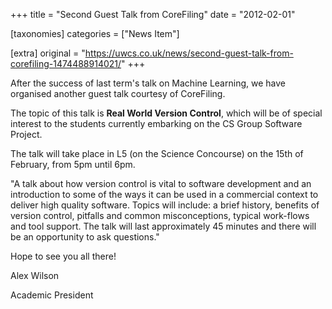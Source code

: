 +++
title = "Second Guest Talk from CoreFiling"
date = "2012-02-01"

[taxonomies]
categories = ["News Item"]

[extra]
original = "https://uwcs.co.uk/news/second-guest-talk-from-corefiling-1474488914021/"
+++

After the success of last term's talk on Machine Learning, we have organised another guest talk courtesy of CoreFiling.

The topic of this talk is **Real World Version Control**, which will be of special interest to the students currently embarking on the CS Group Software Project.

The talk will take place in L5 (on the Science Concourse) on the 15th of February, from 5pm until 6pm.

"A talk about how version control is vital to software development and an introduction to some of the ways it can be used in a commercial context to deliver high quality software. Topics will include: a brief history, benefits of version control, pitfalls and common misconceptions, typical work-flows and tool support. The talk will last approximately 45 minutes and there will be an opportunity to ask questions."

Hope to see you all there\!

Alex Wilson

Academic President

